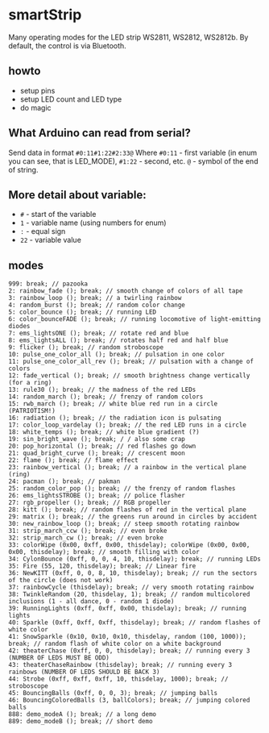 # smartStrip

Many operating modes for the LED strip WS2811, WS2812, WS2812b. By default, the control is via Bluetooth.

## howto
* setup pins
* setup LED count and LED type
* do magic

## What Arduino can read from serial?
Send data in format ```#0:11#1:22#2:33@```
Where `#0:11` - first variable (in enum you can see, that is LED_MODE), `#1:22` - second, etc. `@` - symbol of the end of string.

## More detail about variable:
* `#` - start of the variable
* `1` - variable name (using numbers for enum)
* `:` - equal sign
* `22` - variable value

## modes

```
999: break; // pazooka
2: rainbow_fade (); break; // smooth change of colors of all tape
3: rainbow_loop (); break; // a twirling rainbow
4: random_burst (); break; // random color change
5: color_bounce (); break; // running LED
6: color_bounceFADE (); break; // running locomotive of light-emitting diodes
7: ems_lightsONE (); break; // rotate red and blue
8: ems_lightsALL (); break; // rotates half red and half blue
9: flicker (); break; // random stroboscope
10: pulse_one_color_all (); break; // pulsation in one color
11: pulse_one_color_all_rev (); break; // pulsation with a change of colors
12: fade_vertical (); break; // smooth brightness change vertically (for a ring)
13: rule30 (); break; // the madness of the red LEDs
14: random_march (); break; // frenzy of random colors
15: rwb_march (); break; // white blue red run in a circle (PATRIOTISM!)
16: radiation (); break; // the radiation icon is pulsating
17: color_loop_vardelay (); break; // the red LED runs in a circle
18: white_temps (); break; // white blue gradient (?)
19: sin_bright_wave (); break; / / also some crap
20: pop_horizontal (); break; // red flashes go down
21: quad_bright_curve (); break; // crescent moon
22: flame (); break; // flame effect
23: rainbow_vertical (); break; // a rainbow in the vertical plane (ring)
24: pacman (); break; // pakman
25: random_color_pop (); break; // the frenzy of random flashes
26: ems_lightsSTROBE (); break; // police flasher
27: rgb_propeller (); break; // RGB propeller
28: kitt (); break; // random flashes of red in the vertical plane
29: matrix (); break; // the greens run around in circles by accident
30: new_rainbow_loop (); break; // steep smooth rotating rainbow
31: strip_march_ccw (); break; // even broke
32: strip_march_cw (); break; // even broke
33: colorWipe (0x00, 0xff, 0x00, thisdelay); colorWipe (0x00, 0x00, 0x00, thisdelay); break; // smooth filling with color
34: CylonBounce (0xff, 0, 0, 4, 10, thisdelay); break; // running LEDs
35: Fire (55, 120, thisdelay); break; // Linear fire
36: NewKITT (0xff, 0, 0, 8, 10, thisdelay); break; // run the sectors of the circle (does not work)
37: rainbowCycle (thisdelay); break; // very smooth rotating rainbow
38: TwinkleRandom (20, thisdelay, 1); break; // random multicolored inclusions (1 - all dance, 0 - random 1 diode)
39: RunningLights (0xff, 0xff, 0x00, thisdelay); break; // running lights
40: Sparkle (0xff, 0xff, 0xff, thisdelay); break; // random flashes of white color
41: SnowSparkle (0x10, 0x10, 0x10, thisdelay, random (100, 1000)); break; // random flash of white color on a white background
42: theaterChase (0xff, 0, 0, thisdelay); break; // running every 3 (NUMBER OF LEDS MUST BE ODD)
43: theaterChaseRainbow (thisdelay); break; // running every 3 rainbows (NUMBER OF LEDS SHOULD BE BACK 3)
44: Strobe (0xff, 0xff, 0xff, 10, thisdelay, 1000); break; // stroboscope
45: BouncingBalls (0xff, 0, 0, 3); break; // jumping balls
46: BouncingColoredBalls (3, ballColors); break; // jumping colored balls
888: demo_modeA (); break; // a long demo
889: demo_modeB (); break; // short demo
```
